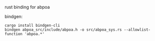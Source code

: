 rust binding for abpoa

bindgen:
```
cargo install bindgen-cli
bindgen abpoa_src/include/abpoa.h -o src/abpoa_sys.rs --allowlist-function 'abpoa.*'
```